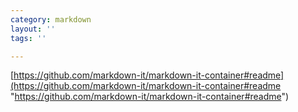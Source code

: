 ```yaml
---
category: markdown
layout: ''
tags: ''

---
```

[https://github.com/markdown-it/markdown-it-container#readme](https://github.com/markdown-it/markdown-it-container#readme "https://github.com/markdown-it/markdown-it-container#readme")